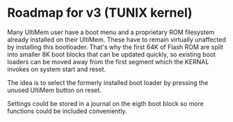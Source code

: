 # Roadmap for v3 (TUNIX kernel)

Many UltiMem user have a boot menu
and a proprietary ROM filesystem
already installed on their UltiMem.
These have to remain virtually
unaffected by installing this
bootloader.  That's why the first 64K
of Flash ROM are split into smaller 8K
boot blocks that can be updated quickly,
so existing boot loaders can be moved
away from the first segment which the
KERNAL invokes on system start and
reset.

The idea is to select the formerly
installed boot loader by pressing the
unused UltiMem button on reset.

Settings could be stored in a journal on
the eigth boot block so more functions
could be included conveniently.
